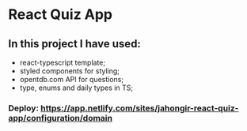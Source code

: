 # React Quiz App

## In this project I have used:
- react-typescript template;
- styled components for styling;
- opentdb.com API for questions;
- type, enums and daily types in TS;

### Deploy: https://app.netlify.com/sites/jahongir-react-quiz-app/configuration/domain

